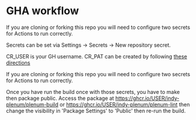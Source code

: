 # GHA workflow

If you are cloning or forking this repo you will need to configure two secrets for Actions to run correctly.

Secrets can be set via Settings -> Secrets -> New repository secret.

CR_USER is your GH username.
CR_PAT can be created by following [these directions](https://docs.github.com/en/github/authenticating-to-github/creating-a-personal-access-token)

If you are cloning or forking this repo you will need to configure two secrets for Actions to run correctly.

Once you have run the build once with those secrets, you have to make then package public.
Access the package at https://ghcr.io/USER/indy-plenum/plenum-build or https://ghcr.io/USER/indy-plenum/plenum-lint then change the visibility in 'Package Settings' to 'Public' then re-run the build.